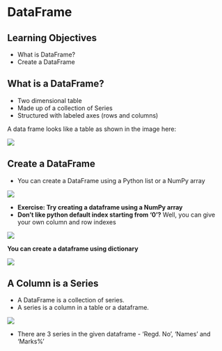 # DataFrame

## Learning Objectives

* What is DataFrame?
* Create a DataFrame

## What is a DataFrame?

* Two dimensional table
* Made up of a collection of Series
* Structured with labeled axes \(rows and columns\)

A data frame looks like a table as shown in the image here:

![](https://lh6.googleusercontent.com/oVM0xzSQBRMeyvLbbeiIANOJPwCIc_qhoPpfR1dYe8O990yfMCoKZQjDv5WuxGZMm-lDJOOpNlee35Ur0--nuX1wpG6lKVEbAt-QO54IqI8HqOC_ZujooY5H3m_DwcJZG2wtCrPabsg=s0)

## Create a DataFrame

* You can create a DataFrame using a Python list or a NumPy array

![](https://lh3.googleusercontent.com/HFxA3yXp7FSNBhZ7cOG4ErSBmP0cyNskDqLgeXKsKl7ssl4B8oM07w5NdHWEns8TyXVqKo1bVfp3MBPkxRLiqf8vIZO2y9mmw5eB-4mO2cB231vdjD3dVL9IaxXTLTcFdJUdpCmkKjE=s0)

* **Exercise: Try creating a dataframe using a NumPy array** 
* **Don’t like python default index starting from ‘0’?** Well, you can give your own column and row indexes

![](https://lh5.googleusercontent.com/RI0EwfppmDspfq6pT6uvEwBxx-nlvWE7OGCXA6at4GWhLtZCir_dk6wk-tS__auZcoi2CwBYpgA6Q3QnS_bPilz5CEiLOQhlGn-M0JyNngQePz7xJntN-weTnLxtGXY30TngjJPh6I8=s0)

**You can create a dataframe using dictionary**

![](https://lh4.googleusercontent.com/Rf5R890QizoyUEb9sefi6hgUMhPFfuDaPlEoOg_BIjiorrBVxD8t5wcyDBDdWxngv-cmbeb0tYTt-exui7hlkoGuVq5wwx-C1hRRTc2kwKL52viE4b3hXFx64BWk0Xg6yNuSRuKZMdo=s0)

## A Column is a Series

* A DataFrame is a collection of series.
* A series is a column in a table or a dataframe.

![](https://lh5.googleusercontent.com/qstfa6-YMiX5sLJ0pb5JQjZHTo95CPI71yVOkhUXlD12eN-vaMNr06KIrXMig0GGrdr3cWUSxytsApIpxBfFFdErOmmEbmsU8isuwouERMv2umdFDmQveaEXOzchb7g3-OTg--BiloU=s0)

* There are 3 series in the given dataframe - ‘Regd. No’, ‘Names’ and ‘Marks%’

